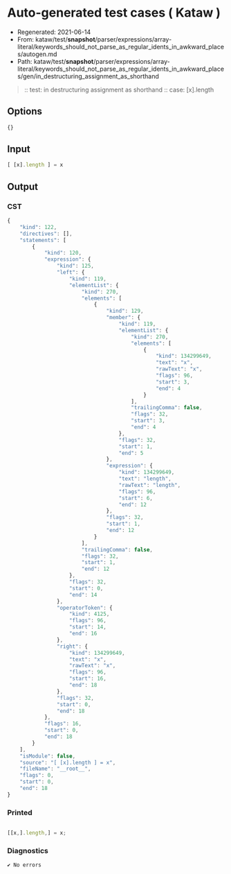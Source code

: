 # Auto-generated test cases ( Kataw )
- Regenerated: 2021-06-14
- From: kataw/test/__snapshot__/parser/expressions/array-literal/keywords_should_not_parse_as_regular_idents_in_awkward_places/autogen.md
- Path: kataw/test/__snapshot__/parser/expressions/array-literal/keywords_should_not_parse_as_regular_idents_in_awkward_places/gen/in_destructuring_assignment_as_shorthand
> :: test: in destructuring assignment as shorthand
> :: case: [x].length
## Options

`````js
{}
`````
## Input

`````js
[ [x].length ] = x
`````
## Output

### CST

```javascript
{
    "kind": 122,
    "directives": [],
    "statements": [
        {
            "kind": 120,
            "expression": {
                "kind": 125,
                "left": {
                    "kind": 119,
                    "elementList": {
                        "kind": 270,
                        "elements": [
                            {
                                "kind": 129,
                                "member": {
                                    "kind": 119,
                                    "elementList": {
                                        "kind": 270,
                                        "elements": [
                                            {
                                                "kind": 134299649,
                                                "text": "x",
                                                "rawText": "x",
                                                "flags": 96,
                                                "start": 3,
                                                "end": 4
                                            }
                                        ],
                                        "trailingComma": false,
                                        "flags": 32,
                                        "start": 3,
                                        "end": 4
                                    },
                                    "flags": 32,
                                    "start": 1,
                                    "end": 5
                                },
                                "expression": {
                                    "kind": 134299649,
                                    "text": "length",
                                    "rawText": "length",
                                    "flags": 96,
                                    "start": 6,
                                    "end": 12
                                },
                                "flags": 32,
                                "start": 1,
                                "end": 12
                            }
                        ],
                        "trailingComma": false,
                        "flags": 32,
                        "start": 1,
                        "end": 12
                    },
                    "flags": 32,
                    "start": 0,
                    "end": 14
                },
                "operatorToken": {
                    "kind": 4125,
                    "flags": 96,
                    "start": 14,
                    "end": 16
                },
                "right": {
                    "kind": 134299649,
                    "text": "x",
                    "rawText": "x",
                    "flags": 96,
                    "start": 16,
                    "end": 18
                },
                "flags": 32,
                "start": 0,
                "end": 18
            },
            "flags": 16,
            "start": 0,
            "end": 18
        }
    ],
    "isModule": false,
    "source": "[ [x].length ] = x",
    "fileName": "__root__",
    "flags": 0,
    "start": 0,
    "end": 18
}
```

### Printed

```javascript

[[x,].length,] = x;

```

### Diagnostics

```javascript
✔ No errors
```


